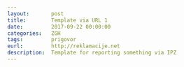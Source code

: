 ```yaml
---
layout:       post
title:        Template via URL 1
date:         2017-09-22 00:00:00
categories:   ZGH
tags:         prigovor
eurl:         http://reklamacije.net
description:  Template for reporting something via IPZ
---
```

